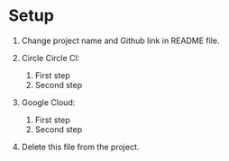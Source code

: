 # Setup

1. Change project name and Github link in README file.

2. Circle Circle CI:
    1. First step
    2. Second step

3. Google Cloud:
    1. First step
    2. Second step

4. Delete this file from the project.